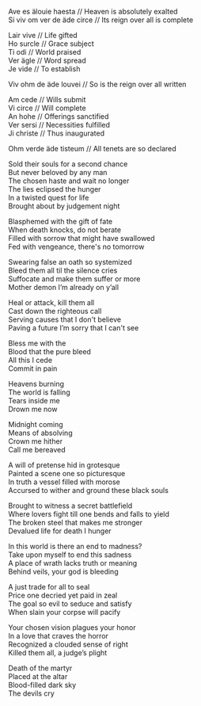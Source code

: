 Ave es älouie haesta  // Heaven is absolutely exalted  
Si viv om ver de äde circe // Its reign over all is complete  

Lair vive // Life gifted  
Ho surcle // Grace subject  
Ti odi // World praised  
Ver ägle // Word spread  
Je vide // To establish  

Viv ohm de äde louvei // So is the reign over all written  

Am cede // Wills submit  
Vi circe //  Will complete  
An hohe // Offerings sanctified  
Ver sersi // Necessities fulfilled  
Ji christe // Thus inaugurated  

Ohm verde äde tisteum // All tenets are so declared  

Sold their souls for a second chance  
But never beloved by any man  
The chosen haste and wait no longer  
The lies eclipsed the hunger  
In a twisted quest for life  
Brought about by judgement night  

Blasphemed with the gift of fate  
When death knocks, do not berate  
Filled with sorrow that might have swallowed  
Fed with vengeance, there's no tomorrow  

Swearing false an oath so systemized  
Bleed them all til the silence cries  
Suffocate and make them suffer or more  
Mother demon I’m already on y’all  

Heal or attack, kill them all  
Cast down the righteous call  
Serving causes that I don't believe  
Paving a future I’m sorry that I can't see  

Bless me with the  
Blood that the pure bleed  
All this I cede  
Commit in pain  

Heavens burning  
The world is falling  
Tears inside me  
Drown me now  

Midnight coming  
Means of absolving  
Crown me hither  
Call me bereaved  

A will of pretense hid in grotesque  
Painted a scene one so picturesque  
In truth a vessel filled with morose  
Accursed to wither and ground these black souls  

Brought to witness a secret battlefield  
Where lovers fight till one bends and falls to yield  
The broken steel that makes me stronger  
Devalued life for death I hunger  

In this world is there an end to madness?  
Take upon myself to end this sadness  
A place of wrath lacks truth or meaning  
Behind veils, your god is bleeding  

A just trade for all to seal  
Price one decried yet paid in zeal  
The goal so evil to seduce and satisfy  
When slain your corpse will pacify  

Your chosen vision plagues your honor  
In a love that craves the horror  
Recognized a clouded sense of right  
Killed them all, a judge’s plight  

Death of the martyr  
Placed at the altar  
Blood-filled dark sky  
The devils cry